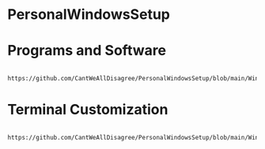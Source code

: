 # PersonalWindowsSetup

# Programs and Software
                       https://github.com/CantWeAllDisagree/PersonalWindowsSetup/blob/main/Windows.md
# Terminal Customization
                      https://github.com/CantWeAllDisagree/PersonalWindowsSetup/blob/main/Windows%20Terminal.md
